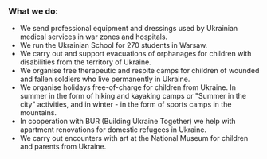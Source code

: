 ### What we do:

- We send professional equipment and dressings used by Ukrainian medical services in war zones and hospitals.
- We run the Ukrainian School for 270 students in Warsaw.
- We carry out and support evacuations of orphanages for children with disabilities from the territory of Ukraine.
- We organise free therapeutic and respite camps for children of wounded and fallen soldiers  who live permanently in Ukraine.
- We organise holidays free-of-charge for children from Ukraine. In summer in the form of hiking and kayaking camps or "Summer in the city" activities, and in winter - in the form of sports camps in the mountains.
- In cooperation with BUR (Building Ukraine Together) we help with apartment renovations for domestic refugees in Ukraine.
- We carry out  encounters with art at the National Museum for children and parents from Ukraine.